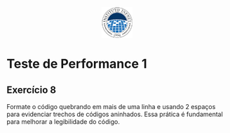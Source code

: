 <p align="center">
    <img src="assets/logo_infnet.png" width="70" height="70" />
</p>

# Teste de Performance 1

## Exercício 8

Formate o código quebrando em mais de uma linha e usando 2 espaços para evidenciar trechos de códigos aninhados. Essa prática é fundamental para melhorar a legibilidade do código.